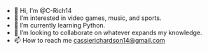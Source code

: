 - 👋 Hi, I’m @C-Rich14
- 👀 I’m interested in video games, music, and sports.
- 🌱 I’m currently learning Python. 
- 💞️ I’m looking to collaborate on whatever expands my knowledge.
- 📫 How to reach me cassierichardson14@gmail.com
  

<!---
C-Rich14/C-Rich14 is a ✨ special ✨ repository because its `README.md` (this file) appears on your GitHub profile.
You can click the Preview link to take a look at your changes.
--->
